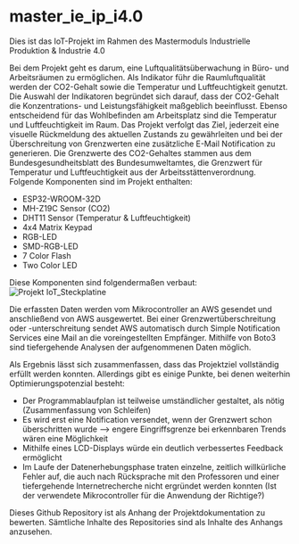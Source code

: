 # master_ie_ip_i4.0
Dies ist das IoT-Projekt im Rahmen des Mastermoduls Industrielle Produktion &amp; Industrie 4.0

Bei dem Projekt geht es darum, eine Luftqualitätsüberwachung in Büro- und Arbeitsräumen zu ermöglichen. Als Indikator führ die Raumluftqualität werden der CO2-Gehalt sowie die Temperatur und Luftfeuchtigkeit genutzt. Die Auswahl der Indikatoren begründet sich darauf, dass der CO2-Gehalt die Konzentrations- und Leistungsfähigkeit maßgeblich beeinflusst. Ebenso entscheidend für das Wohlbefinden am Arbeitsplatz sind die Temperatur und Luftfeuchtigkeit im Raum. Das Projekt verfolgt das Ziel, jederzeit eine visuelle Rückmeldung des aktuellen Zustands zu gewährleiten und bei der Überschreitung von Grenzwerten eine zusätzliche E-Mail Notification zu generieren. 
Die Grenzwerte des CO2-Gehaltes stammen aus dem Bundesgesundheitsblatt des Bundesumweltamtes, die Grenzwert für Temperatur und Luftfeuchtigkeit aus der Arbeitsstättenverordnung. Folgende Komponenten sind im Projekt enthalten:
- ESP32-WROOM-32D
- MH-Z19C Sensor (CO2)
- DHT11 Sensor (Temperatur & Luftfeuchtigkeit)
- 4x4 Matrix Keypad
- RGB-LED
- SMD-RGB-LED
- 7 Color Flash
- Two Color LED

Diese Komponenten sind folgendermaßen verbaut:
![Projekt IoT_Steckplatine](https://user-images.githubusercontent.com/85877515/121889313-60fcf880-cd19-11eb-9771-1301b1e4cbad.png)

Die erfassten Daten werden vom Mikrocontroller an AWS gesendet und anschließend von AWS ausgewertet. Bei einer Grenzwertüberschreitung oder -unterschreitung sendet AWS automatisch durch Simple Notification Services eine Mail an die voreingestellten Empfänger. Mithilfe von Boto3 sind tiefergehende Analysen der aufgenommenen Daten möglich. 

Als Ergebnis lässt sich zusammenfassen, dass das Projektziel vollständig erfüllt werden konnten. Allerdings gibt es einige Punkte, bei denen weiterhin Optimierungspotenzial besteht:
- Der Programmablaufplan ist teilweise umständlicher gestaltet, als nötig (Zusammenfassung von Schleifen)
- Es wird erst eine Notification versendet, wenn der Grenzwert schon überschritten wurde --> engere Eingriffsgrenze bei erkennbaren Trends wären eine Möglichkeit
- Mithilfe eines LCD-Displays würde ein deutlich verbessertes Feedback ermöglicht
- Im Laufe der Datenerhebungsphase traten einzelne, zeitlich willkürliche Fehler auf, die auch nach Rücksprache mit den Professoren und einer tiefergehende Internetrecherche nicht ergründet werden konnten (Ist der verwendete Mikrocontroller für die Anwendung der Richtige?)

Dieses Github Repository ist als Anhang der Projektdokumentation zu bewerten. Sämtliche Inhalte des Repositories sind als Inhalte des Anhangs anzusehen.

